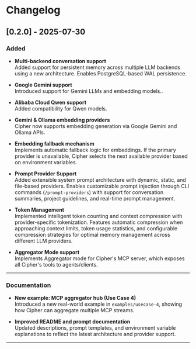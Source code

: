 # Changelog

## [0.2.0] - 2025-07-30

### Added
- **Multi-backend conversation support**  
  Added support for persistent memory across multiple LLM backends using a new architecture. Enables PostgreSQL-based WAL persistence.

- **Google Gemini support**  
  Introduced support for Gemini LLMs and embedding models..

- **Alibaba Cloud Qwen support**  
  Added compatibility for Qwen models.

- **Gemini & Ollama embedding providers**  
  Cipher now supports embedding generation via Google Gemini and Ollama APIs.

- **Embedding fallback mechanism**  
  Implements automatic fallback logic for embeddings. If the primary provider is unavailable, Cipher selects the next available provider based on environment variables.

- **Prompt Provider Support**  
  Added extensible system prompt architecture with dynamic, static, and file-based providers. Enables customizable prompt injection through CLI commands (`/prompt-providers`) with support for conversation summaries, project guidelines, and real-time prompt management.

- **Token Management**  
  Implemented intelligent token counting and context compression with provider-specific tokenization. Features automatic compression when approaching context limits, token usage statistics, and configurable compression strategies for optimal memory management across different LLM providers.

- **Aggregator Mode support**  
  Implements Aggregator mode for Cipher's MCP server, which exposes all Cipher's tools to agents/clients.

---

### Documentation

- **New example: MCP aggregator hub (Use Case 4)**  
  Introduced a new real-world example in `examples/usecase-4`, showing how Cipher can aggregate multiple MCP streams.

- **Improved README and prompt documentation**  
  Updated descriptions, prompt templates, and environment variable explanations to reflect the latest architecture and provider support.

---